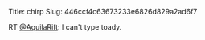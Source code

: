 Title: chirp
Slug: 446ccf4c63673233e6826d829a2ad6f7

RT <a href="http://twitter.com/AquilaRift">@AquilaRift</a>: I can't type toady.
